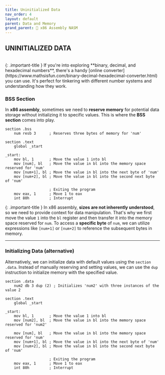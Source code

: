 ```yaml
---
title: Uninitialized Data
nav_order: 4
layout: default
parent: Data and Memory
grand_parent: 🔲 x86 Assembly NASM
---
```


## **UNINITIALIZED DATA**
<br>
{: .important-title }
If you're into exploring **binary, decimal, and hexadecimal numbers**, there's a handy [online converter](https://www.mathsisfun.com/binary-decimal-hexadecimal-converter.html) you can use. It's perfect for tinkering with different number systems and understanding how they work.

### **BSS Section**

In **x86 assembly**, sometimes we need to **reserve memory** for potential data storage without initializing it to specific values. This is where the **BSS section** comes into play.

```
section .bss
    num resb 3      ; Reserves three bytes of memory for 'num'

section .text
    global _start

_start:
    mov bl, 1       ; Move the value 1 into bl
    mov [num], bl   ; Move the value in bl into the memory space reserved for 'num'
    mov [num+1], bl ; Move the value in bl into the next byte of 'num'
    mov [num+2], bl ; Move the value in bl into the second next byte of 'num'

                    ; Exiting the program
    mov eax, 1      ; Move 1 to eax
    int 80h         ; Interrupt
```

{: .important-title }
In x86 assembly, **sizes are not inherently understood**, so we need to provide context for data manipulation. That's why we first move the value `1` into the `bl` register and then transfer it into the memory space reserved for `num`. To access a **specific byte** of `num`, we can utilize expressions like `[num+1]` or `[num+2]` to reference the subsequent bytes in memory.

----

### **Initializing Data (alternative)**

Alternatively, we can initialize data with default values using the `section .data`. Instead of manually reserving and setting values, we can use the `dup` instruction to initialize memory with the specified value.

```
section .data
    num2 db 3 dup (2) ; Initializes 'num2' with three instances of the value 2

section .text
    global _start

_start:
    mov bl, 1       ; Move the value 1 into bl
    mov [num2], bl  ; Move the value in bl into the memory space reserved for 'num2'

    mov [num], bl   ; Move the value in bl into the memory space reserved for 'num'
    mov [num+1], bl ; Move the value in bl into the next byte of 'num'
    mov [num+2], bl ; Move the value in bl into the second next byte of 'num'

                    ; Exiting the program
    mov eax, 1      ; Move 1 to eax
    int 80h         ; Interrupt
```